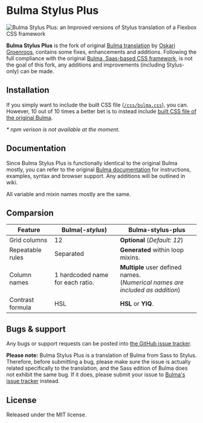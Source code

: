 # Bulma Stylus Plus

![Bulma Stylus Plus: an Improved versions of Stylus translation of a Flexbox CSS framework](https://i.imgur.com/fhM0nae.png)

**Bulma Stylus Plus** is the fork of original [Bulma translation](https://github.com/groenroos/bulma-stylus) by [Oskari Groenroos](https://github.com/groenroos), contains some fixes, enhancements and additions. Following the full compliance with the original [Bulma, Saas-based CSS framework,](https://github.com/jgthms/bulma) is not the goal of this fork, any additions and improvements (including Stylus-only) can be made.

## Installation

If you simply want to include the built CSS file ([`/css/bulma.css`](https://github.com/m-o-z-g/bulma-stylus-plus/blob/master/css/bulma.css)), you can. However, 10 out of 10 times a better bet is to instead include [built CSS file of the original Bulma](https://github.com/jgthms/bulma/blob/master/css/bulma.css).

_* npm verison is not available at the moment._

## Documentation

Since Bulma Stylus Plus is functionally identical to the original Bulma mostly, you can refer to the original [Bulma documentation](http://bulma.io/documentation/overview/start/) for instructions, examples, syntax and browser support. Any additions will be outlined in wiki.

All variable and mixin names mostly are the same.

## Comparsion

| Feature          | Bulma(_-stylus_)                 | Bulma-stylus-plus                                            |
| ---------------- | -------------------------------- | ------------------------------------------------------------ |
| Grid columns     | 12                               | **Optional** (_Default: 12_)                                 |
| Repeatable rules | Separated                        | **Generated** within loop mixins.                            |
| Column names     | 1 hardcoded name for each ratio. | **Multiple** user defined names.<br />(_Numerical names are included as addition_) |
| Contrast formula | HSL                              | **HSL** or **YIQ**.                                          |

## Bugs & support

Any bugs or support requests can be posted into [the GitHub issue tracker](https://github.com/M-O-Z-G/bulma-stylus-plus/issues).

**Please note:** Bulma Stylus Plus is a translation of Bulma from Sass to Stylus. Therefore, before submitting a bug, please make sure the issue is actually related specifically to the translation, and the Sass edition of Bulma does not exhibit the same bug. If it does, please submit your issue to [Bulma's issue tracker](https://github.com/jgthms/bulma/issues) instead.

## License

Released under the MIT license.
